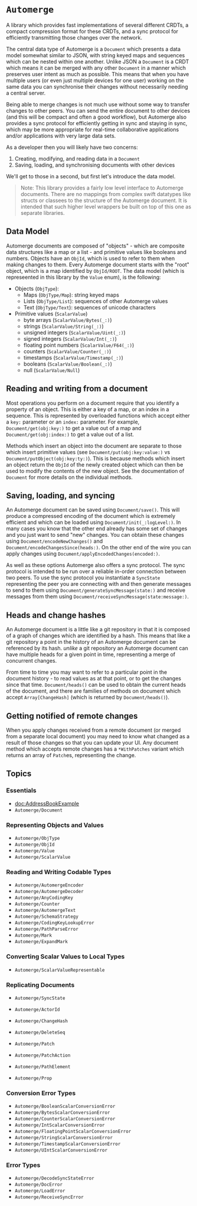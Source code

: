 # ``Automerge``

A library which provides fast implementations of several different CRDTs, a compact compression format for these CRDTs, and a sync protocol for efficiently transmitting those changes over the network.

The central data type of Automerge is a ``Document`` which presents a data model somewhat similar to JSON, with string keyed maps and sequences which can be nested within one another. 
Unlike JSON a ``Document`` is a CRDT which means it can be merged with any other ``Document`` in a manner which preserves user intent as much as possible. 
This means that when you have multiple users (or even just multiple devices for one user) working on the same data you can synchronise their changes without necessarily needing a central server.

Being able to merge changes is not much use without some way to transfer changes to other peers. 
You can send the entire document to other devices (and this will be compact and often a good workflow), but Automerge also provides a sync protocol for efficiently getting in sync and staying in sync, which may be more appropriate for real-time collaborative applications and/or applications with very large data sets.

As a developer then you will likely have two concerns:

1. Creating, modifying, and reading data in a ``Document``
2. Saving, loading, and synchronising documents with other devices

We'll get to those in a second, but first let's introduce the data model.

> Note: This library provides a fairly low level interface to Automerge documents. 
There are no mappings from complex swift datatypes like structs or classees to the structure of the Automerge document. 
It is intended that such higher level wrappers be built on top of this one as separate libraries.

## Data Model

Automerge documents are composed of "objects" - which are composite data structures like a map or a list - and primitive values like booleans and numbers. 
Objects have an ``ObjId``, which is used to refer to them when making changes to them. 
Every Automerge document starts with the "root" object, which is a map identified by ``ObjId/ROOT``. 
The data model (which is represeented in this library by the ``Value`` enum), is the following:

* Objects (``ObjType``):
    * Maps (``ObjType/Map``): string keyed maps
    * Lists (``ObjType/List``): sequences of other Automerge values
    * Text (``ObjType/Text``): sequences of unicode characters
* Primitive values (``ScalarValue``)
    * byte arrays (``ScalarValue/Bytes(_:)``)
    * strings (``ScalarValue/String(_:)``)
    * unsigned integers (``ScalarValue/Uint(_:)``)
    * signed integers (``ScalarValue/Int(_:)``)
    * floating point numbers (``ScalarValue/F64(_:)``)
    * counters (``ScalarValue/Counter(_:)``)
    * timestamps (``ScalarValue/Timestamp(_:)``)
    * booleans (``ScalarValue/Boolean(_:)``)
    * null (``ScalarValue/Null``)

## Reading and writing from a document

Most operations you perform on a document require that you identify a property of an object. 
This is either a key of a map, or an index in a sequence. 
This is represented by overloaded functions which accept either a `key:` parameter or an `index:` parameter. 
For example, ``Document/get(obj:key:)`` to get a value out of a map and ``Document/get(obj:index:)`` to get a value out of a list. 

Methods which insert an object into the document are separate to those which insert primitive values (see ``Document/put(obj:key:value:)`` vs ``Document/putObject(obj:key:ty:)``). 
This is because methods which insert an object return the ``ObjId`` of the newly created object which can then be used to modify the contents of the new object. 
See the documentation of ``Document`` for more details on the individual methods.

## Saving, loading, and syncing

An Automerge document can be saved using ``Document/save()``. 
This will produce a compressed encoding of the document which is extremely efficient and which can be loaded using ``Document/init(_:logLevel:)``. 
In many cases you know that the other end already has some set of changes and you just want to send "new" changes. 
You can obtain these changes using ``Document/encodeNewChanges()`` and ``Document/encodeChangesSince(heads:)``. 
On the other end of the wire you can apply changes using ``Document/applyEncodedChanges(encoded:)``.

As well as these options Automerge also offers a sync protocol. 
The sync protocol is intended to be run over a reliable in-order connection between two peers. 
To use the sync protocol you instantiate a ``SyncState`` representing the peer you are connecting with and then generate messages to send to them using ``Document/generateSyncMessage(state:)`` and receive messages from them using ``Document/receiveSyncMessage(state:message:)``.

## Heads and change hashes

An Automerge document is a little like a git repository in that it is composed of a graph of changes which are identified by a hash. 
This means that like a git repository a point in the history of an Automerge document can be referenced by its hash. _unlike_ a git repository an Automerge document can have multiple heads for a given point in time, representing a merge of concurrent changes. 

From time to time you may want to refer to a particular point in the document history - to read values as at that point, or to get the changes since that time. 
``Document/heads()`` can be used to obtain the current heads of the document, and there are families of methods on document which accept `Array[ChangeHash]` (which is returned by ``Document/heads()``).

## Getting notified of remote changes

When you apply changes received from a remote document (or merged from a separate local document) you may need to know what changed as a result of those changes so that you can update your UI. 
Any document method which accepts remote changes has a `*WithPatches` variant which returns an array of ``Patch``es, representing the change.

## Topics

### Essentials

- <doc:AddressBookExample>
- ``Automerge/Document``

### Representing Objects and Values

- ``Automerge/ObjType``
- ``Automerge/ObjId``
- ``Automerge/Value``
- ``Automerge/ScalarValue``

### Reading and Writing Codable Types

- ``Automerge/AutomergeEncoder``
- ``Automerge/AutomergeDecoder``
- ``Automerge/AnyCodingKey``
- ``Automerge/Counter``
- ``Automerge/AutomergeText``
- ``Automerge/SchemaStrategy``
- ``Automerge/CodingKeyLookupError``
- ``Automerge/PathParseError``
- ``Automerge/Mark``
- ``Automerge/ExpandMark``

### Converting Scalar Values to Local Types

- ``Automerge/ScalarValueRepresentable``

### Replicating Documents

- ``Automerge/SyncState``
- ``Automerge/ActorId``
- ``Automerge/ChangeHash``
- ``Automerge/DeleteSeq``

- ``Automerge/Patch``
- ``Automerge/PatchAction``
- ``Automerge/PathElement``

- ``Automerge/Prop``

### Conversion Error Types

- ``Automerge/BooleanScalarConversionError``
- ``Automerge/BytesScalarConversionError``
- ``Automerge/CounterScalarConversionError``
- ``Automerge/IntScalarConversionError``
- ``Automerge/FloatingPointScalarConversionError``
- ``Automerge/StringScalarConversionError``
- ``Automerge/TimestampScalarConversionError``
- ``Automerge/UIntScalarConversionError``

### Error Types 

- ``Automerge/DecodeSyncStateError``
- ``Automerge/DocError``
- ``Automerge/LoadError``
- ``Automerge/ReceiveSyncError``

